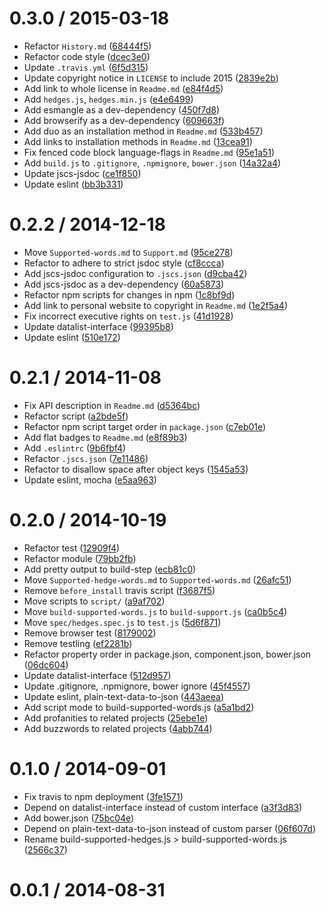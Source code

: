 
0.3.0 / 2015-03-18
==================

*   Refactor `History.md` ([68444f5](https://github.com/wooorm/hedges/commit/68444f5))
*   Refactor code style ([dcec3e0](https://github.com/wooorm/hedges/commit/dcec3e0))
*   Update `.travis.yml` ([6f5d315](https://github.com/wooorm/hedges/commit/6f5d315))
*   Update copyright notice in `LICENSE` to include 2015 ([2839e2b](https://github.com/wooorm/hedges/commit/2839e2b))
*   Add link to whole license in `Readme.md` ([e84f4d5](https://github.com/wooorm/hedges/commit/e84f4d5))
*   Add `hedges.js`, `hedges.min.js` ([e4e6499](https://github.com/wooorm/hedges/commit/e4e6499))
*   Add esmangle as a dev-dependency ([450f7d8](https://github.com/wooorm/hedges/commit/450f7d8))
*   Add browserify as a dev-dependency ([609663f](https://github.com/wooorm/hedges/commit/609663f))
*   Add duo as an installation method in `Readme.md` ([533b457](https://github.com/wooorm/hedges/commit/533b457))
*   Add links to installation methods in `Readme.md` ([13cea91](https://github.com/wooorm/hedges/commit/13cea91))
*   Fix fenced code block language-flags in `Readme.md` ([95e1a51](https://github.com/wooorm/hedges/commit/95e1a51))
*   Add `build.js` to `.gitignore`, `.npmignore`, `bower.json` ([14a32a4](https://github.com/wooorm/hedges/commit/14a32a4))
*   Update jscs-jsdoc ([ce1f850](https://github.com/wooorm/hedges/commit/ce1f850))
*   Update eslint ([bb3b331](https://github.com/wooorm/hedges/commit/bb3b331))

0.2.2 / 2014-12-18
==================

*   Move `Supported-words.md` to `Support.md` ([95ce278](https://github.com/wooorm/hedges/commit/95ce278))
*   Refactor to adhere to strict jsdoc style ([cf8ccca](https://github.com/wooorm/hedges/commit/cf8ccca))
*   Add jscs-jsdoc configuration to `.jscs.json` ([d9cba42](https://github.com/wooorm/hedges/commit/d9cba42))
*   Add jscs-jsdoc as a dev-dependency ([60a5873](https://github.com/wooorm/hedges/commit/60a5873))
*   Refactor npm scripts for changes in npm ([1c8bf9d](https://github.com/wooorm/hedges/commit/1c8bf9d))
*   Add link to personal website to copyright in `Readme.md` ([1e2f5a4](https://github.com/wooorm/hedges/commit/1e2f5a4))
*   Fix incorrect executive rights on `test.js` ([41d1928](https://github.com/wooorm/hedges/commit/41d1928))
*   Update datalist-interface ([99395b8](https://github.com/wooorm/hedges/commit/99395b8))
*   Update eslint ([510e172](https://github.com/wooorm/hedges/commit/510e172))

0.2.1 / 2014-11-08
==================

*   Fix API description in `Readme.md` ([d5364bc](https://github.com/wooorm/hedges/commit/d5364bc))
*   Refactor script ([a2bde5f](https://github.com/wooorm/hedges/commit/a2bde5f))
*   Refactor npm script target order in `package.json` ([c7eb01e](https://github.com/wooorm/hedges/commit/c7eb01e))
*   Add flat badges to `Readme.md` ([e8f89b3](https://github.com/wooorm/hedges/commit/e8f89b3))
*   Add `.eslintrc` ([9b6fbf4](https://github.com/wooorm/hedges/commit/9b6fbf4))
*   Refactor `.jscs.json` ([7e11486](https://github.com/wooorm/hedges/commit/7e11486))
*   Refactor to disallow space after object keys ([1545a53](https://github.com/wooorm/hedges/commit/1545a53))
*   Update eslint, mocha ([e5aa963](https://github.com/wooorm/hedges/commit/e5aa963))

0.2.0 / 2014-10-19
==================

*   Refactor test ([12909f4](https://github.com/wooorm/hedges/commit/12909f4))
*   Refactor module ([79bb2fb](https://github.com/wooorm/hedges/commit/79bb2fb))
*   Add pretty output to build-step ([ecb81c0](https://github.com/wooorm/hedges/commit/ecb81c0))
*   Move `Supported-hedge-words.md` to `Supported-words.md` ([26afc51](https://github.com/wooorm/hedges/commit/26afc51))
*   Remove `before_install` travis script ([f3687f5](https://github.com/wooorm/hedges/commit/f3687f5))
*   Move scripts to `script/` ([a9af702](https://github.com/wooorm/hedges/commit/a9af702))
*   Move `build-supported-words.js` to `build-support.js` ([ca0b5c4](https://github.com/wooorm/hedges/commit/ca0b5c4))
*   Move `spec/hedges.spec.js` to `test.js` ([5d6f871](https://github.com/wooorm/hedges/commit/5d6f871))
*   Remove browser test ([8179002](https://github.com/wooorm/hedges/commit/8179002))
*   Remove testling ([ef2281b](https://github.com/wooorm/hedges/commit/ef2281b))
*   Refactor property order in package.json, component.json, bower.json ([06dc604](https://github.com/wooorm/hedges/commit/06dc604))
*   Update datalist-interface ([512d957](https://github.com/wooorm/hedges/commit/512d957))
*   Update .gitignore, .npmignore, bower ignore ([45f4557](https://github.com/wooorm/hedges/commit/45f4557))
*   Update eslint, plain-text-data-to-json ([443aeea](https://github.com/wooorm/hedges/commit/443aeea))
*   Add script mode to build-supported-words.js ([a5a1bd2](https://github.com/wooorm/hedges/commit/a5a1bd2))
*   Add profanities to related projects ([25ebe1e](https://github.com/wooorm/hedges/commit/25ebe1e))
*   Add buzzwords to related projects ([4abb744](https://github.com/wooorm/hedges/commit/4abb744))

0.1.0 / 2014-09-01
==================

*   Fix travis to npm deployment ([3fe1571](https://github.com/wooorm/hedges/commit/3fe1571))
*   Depend on datalist-interface instead of custom interface ([a3f3d83](https://github.com/wooorm/hedges/commit/a3f3d83))
*   Add bower.json ([75bc04e](https://github.com/wooorm/hedges/commit/75bc04e))
*   Depend on plain-text-data-to-json instead of custom parser ([06f607d](https://github.com/wooorm/hedges/commit/06f607d))
*   Rename build-supported-hedges.js > build-supported-words.js ([2566c37](https://github.com/wooorm/hedges/commit/2566c37))

0.0.1 / 2014-08-31
==================
